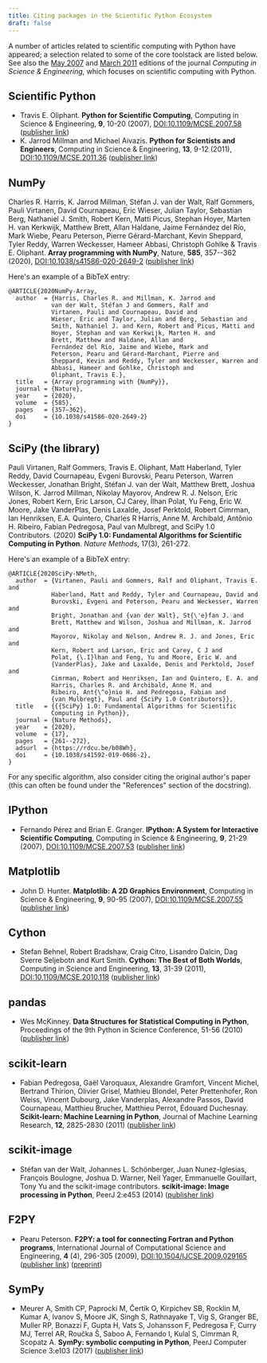 ```yaml
---
title: Citing packages in the Scientific Python Ecosystem
draft: false
---
```


A number of articles related to scientific computing with Python have
appeared; a selection related to some of the core toolstack are listed
below. See also the [May
2007](http://scitation.aip.org/content/aip/journal/cise/9/3) and [March
2011](http://scitation.aip.org/content/aip/journal/cise/13/2) editions
of the journal _Computing in Science & Engineering_, which focuses on
scientific computing with Python.

## Scientific Python

- Travis E. Oliphant. **Python for Scientific Computing**, Computing
  in Science & Engineering, **9**, 10-20 (2007),
  [DOI:10.1109/MCSE.2007.58](https://doi.org/10.1109/MCSE.2007.58)
  ([publisher
  link](http://scitation.aip.org/content/aip/journal/cise/9/3/10.1109/MCSE.2007.58))
- K. Jarrod Millman and Michael Aivazis. **Python for Scientists and
  Engineers**, Computing in Science & Engineering, **13**, 9-12
  (2011),
  [DOI:10.1109/MCSE.2011.36](https://doi.org/10.1109/MCSE.2011.36)
  ([publisher
  link](http://scitation.aip.org/content/aip/journal/cise/13/2/10.1109/MCSE.2011.36))

## NumPy

Charles R. Harris, K. Jarrod Millman, Stéfan J. van der Walt, Ralf
Gommers, Pauli Virtanen, David Cournapeau, Eric Wieser, Julian Taylor,
Sebastian Berg, Nathaniel J. Smith, Robert Kern, Matti Picus, Stephan
Hoyer, Marten H. van Kerkwijk, Matthew Brett, Allan Haldane, Jaime
Fernández del Río, Mark Wiebe, Pearu Peterson, Pierre Gérard-Marchant,
Kevin Sheppard, Tyler Reddy, Warren Weckesser, Hameer Abbasi, Christoph
Gohlke & Travis E. Oliphant. **Array programming with NumPy**, Nature,
**585**, 357--362 (2020),
[DOI:10.1038/s41586-020-2649-2](https://doi.org/10.1038/s41586-020-2649-2)
([publisher link](https://www.nature.com/articles/s41586-020-2649-2))

Here\'s an example of a BibTeX entry:

    @ARTICLE{2020NumPy-Array,
      author  = {Harris, Charles R. and Millman, K. Jarrod and
                van der Walt, Stéfan J and Gommers, Ralf and
                Virtanen, Pauli and Cournapeau, David and
                Wieser, Eric and Taylor, Julian and Berg, Sebastian and
                Smith, Nathaniel J. and Kern, Robert and Picus, Matti and
                Hoyer, Stephan and van Kerkwijk, Marten H. and
                Brett, Matthew and Haldane, Allan and
                Fernández del Río, Jaime and Wiebe, Mark and
                Peterson, Pearu and Gérard-Marchant, Pierre and
                Sheppard, Kevin and Reddy, Tyler and Weckesser, Warren and
                Abbasi, Hameer and Gohlke, Christoph and
                Oliphant, Travis E.},
      title   = {Array programming with {NumPy}},
      journal = {Nature},
      year    = {2020},
      volume  = {585},
      pages   = {357–362},
      doi     = {10.1038/s41586-020-2649-2}
    }


## SciPy (the library)

Pauli Virtanen, Ralf Gommers, Travis E. Oliphant, Matt Haberland, Tyler
Reddy, David Cournapeau, Evgeni Burovski, Pearu Peterson, Warren
Weckesser, Jonathan Bright, Stéfan J. van der Walt, Matthew Brett,
Joshua Wilson, K. Jarrod Millman, Nikolay Mayorov, Andrew R. J. Nelson,
Eric Jones, Robert Kern, Eric Larson, CJ Carey, İlhan Polat, Yu Feng,
Eric W. Moore, Jake VanderPlas, Denis Laxalde, Josef Perktold, Robert
Cimrman, Ian Henriksen, E.A. Quintero, Charles R Harris, Anne M.
Archibald, Antônio H. Ribeiro, Fabian Pedregosa, Paul van Mulbregt, and
SciPy 1.0 Contributors. (2020) **SciPy 1.0: Fundamental Algorithms for
Scientific Computing in Python**. _Nature Methods_, 17(3), 261-272.

Here\'s an example of a BibTeX entry:

    @ARTICLE{2020SciPy-NMeth,
      author  = {Virtanen, Pauli and Gommers, Ralf and Oliphant, Travis E. and
                Haberland, Matt and Reddy, Tyler and Cournapeau, David and
                Burovski, Evgeni and Peterson, Pearu and Weckesser, Warren and
                Bright, Jonathan and {van der Walt}, St{\'e}fan J. and
                Brett, Matthew and Wilson, Joshua and Millman, K. Jarrod and
                Mayorov, Nikolay and Nelson, Andrew R. J. and Jones, Eric and
                Kern, Robert and Larson, Eric and Carey, C J and
                Polat, {\.I}lhan and Feng, Yu and Moore, Eric W. and
                {VanderPlas}, Jake and Laxalde, Denis and Perktold, Josef and
                Cimrman, Robert and Henriksen, Ian and Quintero, E. A. and
                Harris, Charles R. and Archibald, Anne M. and
                Ribeiro, Ant{\^o}nio H. and Pedregosa, Fabian and
                {van Mulbregt}, Paul and {SciPy 1.0 Contributors}},
      title   = {{{SciPy} 1.0: Fundamental Algorithms for Scientific
                Computing in Python}},
      journal = {Nature Methods},
      year    = {2020},
      volume  = {17},
      pages   = {261--272},
      adsurl  = {https://rdcu.be/b08Wh},
      doi     = {10.1038/s41592-019-0686-2},
    }

For any specific algorithm, also consider citing the original author\'s
paper (this can often be found under the \"References\" section of the
docstring).

## IPython

- Fernando Pérez and Brian E. Granger. **IPython: A System for
  Interactive Scientific Computing**, Computing in Science &
  Engineering, **9**, 21-29 (2007),
  [DOI:10.1109/MCSE.2007.53](https://doi.org/10.1109/MCSE.2007.53)
  ([publisher
  link](http://scitation.aip.org/content/aip/journal/cise/9/3/10.1109/MCSE.2007.53))

## Matplotlib

- John D. Hunter. **Matplotlib: A 2D Graphics Environment**, Computing
  in Science & Engineering, **9**, 90-95 (2007),
  [DOI:10.1109/MCSE.2007.55](https://doi.org/10.1109/MCSE.2007.55)
  ([publisher
  link](http://scitation.aip.org/content/aip/journal/cise/9/3/10.1109/MCSE.2007.55))

## Cython

- Stefan Behnel, Robert Bradshaw, Craig Citro, Lisandro Dalcin, Dag
  Sverre Seljebotn and Kurt Smith. **Cython: The Best of Both
  Worlds**, Computing in Science and Engineering, **13**, 31-39
  (2011),
  [DOI:10.1109/MCSE.2010.118](https://doi.org/10.1109/MCSE.2010.118)
  ([publisher
  link](http://scitation.aip.org/content/aip/journal/cise/13/2/10.1109/MCSE.2010.118))

## pandas

- Wes McKinney. **Data Structures for Statistical Computing in
  Python**, Proceedings of the 9th Python in Science Conference, 51-56
  (2010) ([publisher
  link](http://conference.scipy.org/proceedings/scipy2010/mckinney.html))

## scikit-learn

- Fabian Pedregosa, Gaël Varoquaux, Alexandre Gramfort, Vincent
  Michel, Bertrand Thirion, Olivier Grisel, Mathieu Blondel, Peter
  Prettenhofer, Ron Weiss, Vincent Dubourg, Jake Vanderplas, Alexandre
  Passos, David Cournapeau, Matthieu Brucher, Matthieu Perrot, Édouard
  Duchesnay. **Scikit-learn: Machine Learning in Python**, Journal of
  Machine Learning Research, **12**, 2825-2830 (2011) ([publisher
  link](http://jmlr.org/papers/v12/pedregosa11a.html))

## scikit-image

- Stéfan van der Walt, Johannes L. Schönberger, Juan Nunez-Iglesias,
  François Boulogne, Joshua D. Warner, Neil Yager, Emmanuelle
  Gouillart, Tony Yu and the scikit-image contributors.
  **scikit-image: Image processing in Python**, PeerJ 2:e453 (2014)
  ([publisher link](https://doi.org/10.7717/peerj.453))

## F2PY

- Pearu Peterson. **F2PY: a tool for connecting Fortran and Python
  programs**, International Journal of Computational Science and
  Engineering, **4** (4), 296-305 (2009),
  [DOI:10.1504/IJCSE.2009.029165](https://doi.org/10.1504/IJCSE.2009.029165)
  ([publisher
  link](http://www.inderscience.com/info/inarticletoc.php?jcode=ijcse&year=2009&vol=4&issue=4))
  ([preprint](http://cens.ioc.ee/~pearu/papers/IJCSE4.4_Paper_8.pdf))

## SymPy

- Meurer A, Smith CP, Paprocki M, Čertík O, Kirpichev SB, Rocklin M,
  Kumar A, Ivanov S, Moore JK, Singh S, Rathnayake T, Vig S, Granger
  BE, Muller RP, Bonazzi F, Gupta H, Vats S, Johansson F, Pedregosa F,
  Curry MJ, Terrel AR, Roučka Š, Saboo A, Fernando I, Kulal S, Cimrman
  R, Scopatz A. **SymPy: symbolic computing in Python**, PeerJ
  Computer Science 3:e103 (2017) ([publisher
  link](https://doi.org/10.7717/peerj-cs.103))

